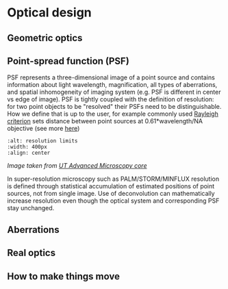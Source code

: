 # Optical design



## Geometric optics

## Point-spread function (PSF)

PSF represents a three-dimensional image of a point source and contains information about light wavelength, magnification, all types of aberrations, and spatial inhomogeneity of imaging system (e.g. PSF is different in center vs edge of image). PSF is tightly coupled with the definition of resolution: for two point objects to be "resolved" their PSFs need to be distinguishable. How we define that is up to the user, for example commonly used [Rayleigh criterion](http://hyperphysics.phy-astr.gsu.edu/hbase/phyopt/Raylei.html) sets distance between point sources at 0.61*wavelength/NA objective (see more [here](https://physics.stackexchange.com/questions/264925/where-does-the-0-61-come-from-in-r-sin-theta-0-61-lambda))

```{image} ../../static/resolution_limits.jpg
:alt: resolution limits
:width: 400px
:align: center
```

*Image taken from [UT Advanced Microscopy core](https://advanced-microscopy.utah.edu/education/super-res/)*

In super-resolution microscopy such as PALM/STORM/MINFLUX resolution is defined through statistical accumulation of estimated positions of point sources, not from single image. Use of deconvolution can mathematically increase resolution even though the optical system and corresponding PSF stay unchanged.

## Aberrations

## Real optics

## How to make things move
